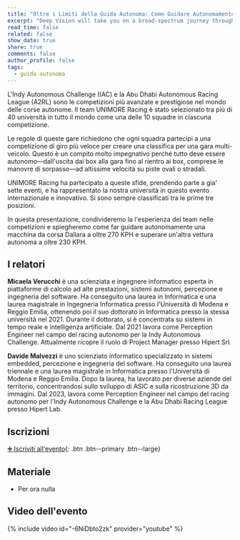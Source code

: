 ```yaml
---
title: "Oltre i Limiti della Guida Autonoma: Come Guidare Autonomamente una Macchina da Corsa a oltre 270 KPH"
excerpt: "Deep Vision will take you on a broad-spectrum journey through 3D reconstruction technologies"
read_time: false
related: false
show_date: true
share: true
comments: false
author_profile: false
tags:
  - guida autonoma  
---
```


L'Indy Autonomous Challenge (IAC) e la Abu Dhabi Autonomous Racing League (A2RL) sono le competizioni più avanzate e prestigiose nel mondo delle corse autonome. Il team UNIMORE Racing è stato selezionato tra più di 40 università in tutto il mondo come una delle 10 squadre in ciascuna competizione.

Le regole di queste gare richiedono che ogni squadra partecipi a una competizione di giro più veloce per creare una classifica per una gara multi-veicolo. Questo è un compito molto impegnativo perché tutto deve essere autonomo—dall'uscita dai box alla gara fino al rientro ai box, comprese le manovre di sorpasso—ad altissime velocità su piste ovali o stradali.

UNIMORE Racing ha partecipato a queste sfide, prendendo parte a gia' sette eventi, e ha rappresentato la nostra università in questo evento internazionale e innovativo. Si sono sempre classificati tra le prime tre posizioni.

In questa presentazione, condivideremo la l'esperienza del team nelle competizioni e spiegheremo come far guidare autonomamente una macchina da corsa Dallara a oltre 270 KPH e superare un'altra vettura autonoma a oltre 230 KPH.

## I relatori

**Micaela Verucchi** è una scienziata e ingegnere informatico esperta in piattaforme di calcolo ad alte prestazioni, sistemi autonomi, percezione e ingegneria del software. Ha conseguito una laurea in Informatica e una laurea magistrale in Ingegneria Informatica presso l'Università di Modena e Reggio Emilia, ottenendo poi il suo dottorato in Informatica presso la stessa università nel 2021. Durante il dottorato, si è concentrata su sistemi in tempo reale e intelligenza artificiale. Dal 2021 lavora come Perception Engineer nel campo del racing autonomo per la Indy Autonomous Challenge. Attualmente ricopre il ruolo di Project Manager presso Hipert Srl.

**Davide Malvezzi** è uno scienziato informatico specializzato in sistemi embedded, percezione e ingegneria del software. Ha conseguito una laurea triennale e una laurea magistrale in Informatica presso l'Università di Modena e Reggio Emilia. Dopo la laurea, ha lavorato per diverse aziende del territorio, concentrandosi sullo sviluppo di ASIC e sulla ricostruzione 3D da immagini. Dal 2023, lavora come Perception Engineer nel campo del racing autonomo per l'Indy Autonomous Challenge e la Abu Dhabi Racing League presso Hipert Lab.

## Iscrizioni

[➕ Iscriviti all'evento](https://mlmodena-0624.eventbrite.it){: .btn .btn--primary .btn--large}

## Materiale

- Per ora nulla

## Video dell'evento

{% include video id="-6NiDbto2zk" provider="youtube" %}
